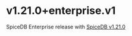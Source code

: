 # v1.21.0+enterprise.v1

SpiceDB Enterprise release with [SpiceDB v1.21.0]

[SpiceDB v1.21.0]: https://github.com/authzed/spicedb/releases/tag/v1.21.0
